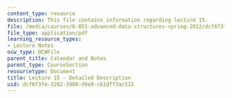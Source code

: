 ```yaml
---
content_type: resource
description: This file contains information regarding lecture 15.
file: /media/courses/6-851-advanced-data-structures-spring-2012/dcf6f3fe32923988d9e9c61dff3ac515_MIT6_851S12_Lecture15.pdf
file_type: application/pdf
learning_resource_types:
- Lecture Notes
ocw_type: OCWFile
parent_title: Calendar and Notes
parent_type: CourseSection
resourcetype: Document
title: Lecture 15 - Detailed Description
uid: dcf6f3fe-3292-3988-d9e9-c61dff3ac515
---
```

